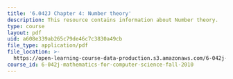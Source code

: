 ```yaml
---
title: '6.042J Chapter 4: Number theory'
description: This resource contains information about Number theory.
type: course
layout: pdf
uid: a608e339ab265c79de46c7c3830a49cb
file_type: application/pdf
file_location: >-
  https://open-learning-course-data-production.s3.amazonaws.com/6-042j-mathematics-for-computer-science-fall-2010/a608e339ab265c79de46c7c3830a49cb_MIT6_042JF10_chap04.pdf
course_id: 6-042j-mathematics-for-computer-science-fall-2010
---
```

